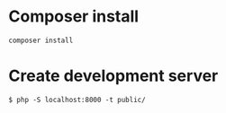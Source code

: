 # Composer install
```
composer install
```

# Create development server
```
$ php -S localhost:8000 -t public/
```
